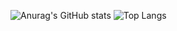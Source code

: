 ![Anurag's GitHub stats](https://github-readme-stats.vercel.app/api?username=zMatty282&count_private=true&theme=tokyonight)
        ![Top Langs](https://github-readme-stats.vercel.app/api/top-langs/?username=zMatty282&theme=tokyonight)

